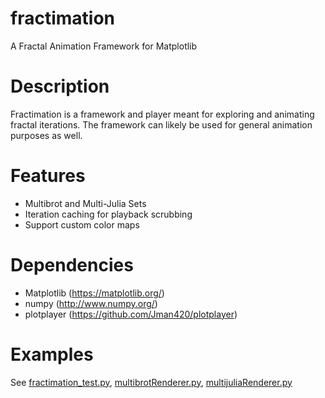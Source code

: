 # fractimation
A Fractal Animation Framework for Matplotlib

# Description
Fractimation is a framework and player meant for exploring and animating fractal iterations.
The framework can likely be used for general animation purposes as well.

# Features
- Multibrot and Multi-Julia Sets
- Iteration caching for playback scrubbing
- Support custom color maps

# Dependencies
- Matplotlib (https://matplotlib.org/)
- numpy (http://www.numpy.org/)
- plotplayer (https://github.com/Jman420/plotplayer)

# Examples
See [fractimation_test.py](fractimation_test.py), [multibrotRenderer.py](multibrotRenderer.py), [multijuliaRenderer.py](multijuliaRenderer.py)